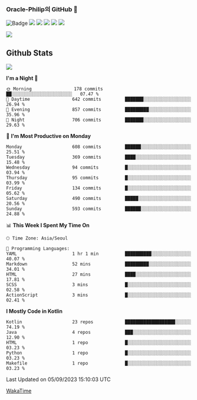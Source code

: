 ### Oracle-Philip의 GitHub 👋

![Badge](http://img.shields.io/badge/-Java-black?style=flat-square)
<img src="https://img.shields.io/badge/ -Kotlin-black?style=flat-square&logo=Kotlin&logoColor=#7F52FF"/></a>
<img src="https://img.shields.io/badge/ -Dart-black?style=flat-square&logo=Dart&logoColor=#0175C2"/></a>
<img src="https://img.shields.io/badge/ -Android-black?style=flat-square&logo=Android&logoColor=#3DDC84"/></a>
<img src="https://img.shields.io/badge/ -Flutter-black?style=flat-square&logo=Flutter&logoColor=#02569B"/></a>
<img src="https://img.shields.io/badge/ -Firebase-black?style=flat-square&logo=Firebase&logoColor=#FFCA28"/></a>

<img src="https://img.shields.io/badge/ -BLE-black?style=flat-square&logo=Bluetooth&logoColor=#0082FC"/></a>

<!--
<img src="https://img.shields.io/badge/ -STM32F103-black?style=flat-square&logo=STMicroelectronics&logoColor=#03234B"/></a>
<img src="https://img.shields.io/badge/ -Qt-black?style=flat-square&logo=Qt&logoColor=#41CD52"/></a>
-->

<!--
![Badge](http://img.shields.io/badge/-Java-black?style=flat-square)
![Badge](http://img.shields.io/badge/-Koltin-black?style=flat-square)
![Badge](http://img.shields.io/badge/-Dart-black?style=flat-square)
![Badge](http://img.shields.io/badge/-Android-black?style=flat-square)
![Badge](http://img.shields.io/badge/-Flutter-black?style=flat-square)
![Badge](http://img.shields.io/badge/-Firebase-black?style=flat-square)
-->

## Github Stats  
<div align="left"><img src="https://github-readme-stats.vercel.app/api?username=Oracle-Philip&show_icons=true&count_private=true&hide_border=true" align="center" /></div>


<!--START_SECTION:waka-->
**I'm a Night 🦉** 

```text
🌞 Morning                178 commits         ██░░░░░░░░░░░░░░░░░░░░░░░   07.47 % 
🌆 Daytime                642 commits         ███████░░░░░░░░░░░░░░░░░░   26.94 % 
🌃 Evening                857 commits         █████████░░░░░░░░░░░░░░░░   35.96 % 
🌙 Night                  706 commits         ███████░░░░░░░░░░░░░░░░░░   29.63 % 
```
📅 **I'm Most Productive on Monday** 

```text
Monday                   608 commits         ██████░░░░░░░░░░░░░░░░░░░   25.51 % 
Tuesday                  369 commits         ████░░░░░░░░░░░░░░░░░░░░░   15.48 % 
Wednesday                94 commits          █░░░░░░░░░░░░░░░░░░░░░░░░   03.94 % 
Thursday                 95 commits          █░░░░░░░░░░░░░░░░░░░░░░░░   03.99 % 
Friday                   134 commits         █░░░░░░░░░░░░░░░░░░░░░░░░   05.62 % 
Saturday                 490 commits         █████░░░░░░░░░░░░░░░░░░░░   20.56 % 
Sunday                   593 commits         ██████░░░░░░░░░░░░░░░░░░░   24.88 % 
```


📊 **This Week I Spent My Time On** 

```text
🕑︎ Time Zone: Asia/Seoul

💬 Programming Languages: 
YAML                     1 hr 1 min          ██████████░░░░░░░░░░░░░░░   40.07 % 
Markdown                 52 mins             █████████░░░░░░░░░░░░░░░░   34.01 % 
HTML                     27 mins             ████░░░░░░░░░░░░░░░░░░░░░   17.81 % 
SCSS                     3 mins              █░░░░░░░░░░░░░░░░░░░░░░░░   02.58 % 
ActionScript             3 mins              █░░░░░░░░░░░░░░░░░░░░░░░░   02.41 % 
```

**I Mostly Code in Kotlin** 

```text
Kotlin                   23 repos            ███████████████████░░░░░░   74.19 % 
Java                     4 repos             ███░░░░░░░░░░░░░░░░░░░░░░   12.90 % 
HTML                     1 repo              █░░░░░░░░░░░░░░░░░░░░░░░░   03.23 % 
Python                   1 repo              █░░░░░░░░░░░░░░░░░░░░░░░░   03.23 % 
Makefile                 1 repo              █░░░░░░░░░░░░░░░░░░░░░░░░   03.23 % 
```




 Last Updated on 05/09/2023 15:10:03 UTC
<!--END_SECTION:waka-->


<!--
**Oracle-Philip/Oracle-Philip** is a ✨ _special_ ✨ repository because its `README.md` (this file) appears on your GitHub profile.

Here are some ideas to get you started:

- 🔭 I’m currently working on ...
- 🌱 I’m currently learning ...
- 👯 I’m looking to collaborate on ...
- 🤔 I’m looking for help with ...
- 💬 Ask me about ...
- 📫 How to reach me: ...
- 😄 Pronouns: ...
- ⚡ Fun fact: ...
-->


[WakaTime](https://wakatime.com/dashboard)
